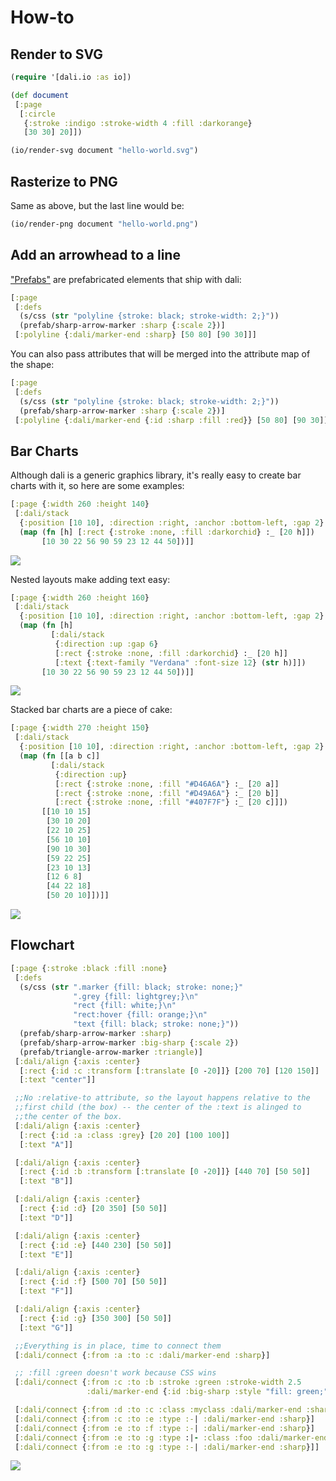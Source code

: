 # How-to

## Render to SVG

```clojure
(require '[dali.io :as io])

(def document
 [:page
  [:circle
   {:stroke :indigo :stroke-width 4 :fill :darkorange}
   [30 30] 20]])

(io/render-svg document "hello-world.svg")
```

## Rasterize to PNG

Same as above, but the last line would be:

```clojure
(io/render-png document "hello-world.png")
```

## Add an arrowhead to a line

["Prefabs"](prefab.md) are prefabricated elements that ship with dali:

```clojure
[:page
 [:defs
  (s/css (str "polyline {stroke: black; stroke-width: 2;}"))
  (prefab/sharp-arrow-marker :sharp {:scale 2})]
 [:polyline {:dali/marker-end :sharp} [50 80] [90 30]]]
```

You can also pass attributes that will be merged into the attribute
map of the shape:

```clojure
[:page
 [:defs
  (s/css (str "polyline {stroke: black; stroke-width: 2;}"))
  (prefab/sharp-arrow-marker :sharp {:scale 2})]
 [:polyline {:dali/marker-end {:id :sharp :fill :red}} [50 80] [90 30]]]
```
 
## Bar Charts

Although dali is a generic graphics library, it's really easy to create
bar charts with it, so here are some examples:

```clojure
[:page {:width 260 :height 140}
 [:dali/stack
  {:position [10 10], :direction :right, :anchor :bottom-left, :gap 2}
  (map (fn [h] [:rect {:stroke :none, :fill :darkorchid} :_ [20 h]])
       [10 30 22 56 90 59 23 12 44 50])]]
```
![](https://rawgit.com/stathissideris/dali/master/examples/output/graph1.svg)

Nested layouts make adding text easy:

```clojure
[:page {:width 260 :height 160}
 [:dali/stack
  {:position [10 10], :direction :right, :anchor :bottom-left, :gap 2}
  (map (fn [h]
         [:dali/stack
          {:direction :up :gap 6}
          [:rect {:stroke :none, :fill :darkorchid} :_ [20 h]]
          [:text {:text-family "Verdana" :font-size 12} (str h)]])
       [10 30 22 56 90 59 23 12 44 50])]]
```
![](https://rawgit.com/stathissideris/dali/master/examples/output/graph2.svg)

Stacked bar charts are a piece of cake:

```clojure
[:page {:width 270 :height 150}
 [:dali/stack
  {:position [10 10], :direction :right, :anchor :bottom-left, :gap 2}
  (map (fn [[a b c]]
         [:dali/stack
          {:direction :up}
          [:rect {:stroke :none, :fill "#D46A6A"} :_ [20 a]]
          [:rect {:stroke :none, :fill "#D49A6A"} :_ [20 b]]
          [:rect {:stroke :none, :fill "#407F7F"} :_ [20 c]]])
       [[10 10 15]
        [30 10 20]
        [22 10 25]
        [56 10 10]
        [90 10 30]
        [59 22 25]
        [23 10 13]
        [12 6 8]
        [44 22 18]
        [50 20 10]])]]
```
![](https://rawgit.com/stathissideris/dali/master/examples/output/graph3.svg)

## Flowchart

```clojure
[:page {:stroke :black :fill :none}
 [:defs
  (s/css (str ".marker {fill: black; stroke: none;}"
              ".grey {fill: lightgrey;}\n"
              "rect {fill: white;}\n"
              "rect:hover {fill: orange;}\n"
              "text {fill: black; stroke: none;}"))
  (prefab/sharp-arrow-marker :sharp)
  (prefab/sharp-arrow-marker :big-sharp {:scale 2})
  (prefab/triangle-arrow-marker :triangle)]
 [:dali/align {:axis :center}
  [:rect {:id :c :transform [:translate [0 -20]]} [200 70] [120 150]]
  [:text "center"]]

 ;;No :relative-to attribute, so the layout happens relative to the
 ;;first child (the box) -- the center of the :text is alinged to
 ;;the center of the box.
 [:dali/align {:axis :center}
  [:rect {:id :a :class :grey} [20 20] [100 100]]
  [:text "A"]]

 [:dali/align {:axis :center}
  [:rect {:id :b :transform [:translate [0 -20]]} [440 70] [50 50]]
  [:text "B"]]

 [:dali/align {:axis :center}
  [:rect {:id :d} [20 350] [50 50]]
  [:text "D"]]

 [:dali/align {:axis :center}
  [:rect {:id :e} [440 230] [50 50]]
  [:text "E"]]

 [:dali/align {:axis :center}
  [:rect {:id :f} [500 70] [50 50]]
  [:text "F"]]

 [:dali/align {:axis :center}
  [:rect {:id :g} [350 300] [50 50]]
  [:text "G"]]

 ;;Everything is in place, time to connect them
 [:dali/connect {:from :a :to :c :dali/marker-end :sharp}]

 ;; :fill :green doesn't work because CSS wins
 [:dali/connect {:from :c :to :b :stroke :green :stroke-width 2.5
                 :dali/marker-end {:id :big-sharp :style "fill: green;"}}]

 [:dali/connect {:from :d :to :c :class :myclass :dali/marker-end :sharp}]
 [:dali/connect {:from :c :to :e :type :-| :dali/marker-end :sharp}]
 [:dali/connect {:from :e :to :f :type :-| :dali/marker-end :sharp}]
 [:dali/connect {:from :e :to :g :type :|- :class :foo :dali/marker-end :triangle}]
 [:dali/connect {:from :e :to :g :type :-| :dali/marker-end :sharp}]]
```

![](https://rawgit.com/stathissideris/dali/master/examples/output/connect1.svg)

